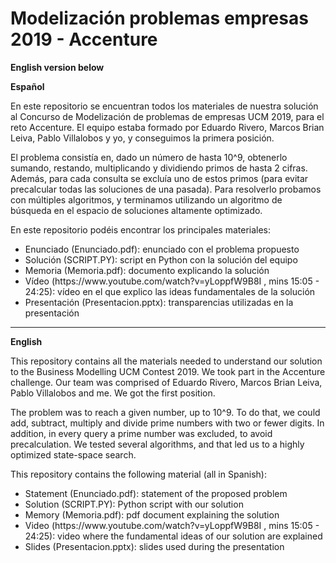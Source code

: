 # Modelización problemas empresas 2019 - Accenture

<b>English version below</b>

<b>Español</b>

En este repositorio se encuentran todos los materiales de nuestra solución al Concurso de Modelización de problemas de empresas UCM 2019, para el reto Accenture. El equipo estaba formado por Eduardo Rivero, Marcos Brian Leiva, Pablo Villalobos y yo, y conseguimos la primera posición. 

El problema consistía en, dado un número de hasta 10^9, obtenerlo sumando, restando, multiplicando y dividiendo primos de hasta 2 cifras. Además, para cada consulta se excluía uno de estos primos (para evitar precalcular todas las soluciones de una pasada). Para resolverlo probamos con múltiples algoritmos, y terminamos utilizando un algoritmo de búsqueda en el espacio de soluciones altamente optimizado. 

En este repositorio podéis encontrar los principales materiales:

<ul>
  <li> Enunciado (Enunciado.pdf): enunciado con el problema propuesto
  <li> Solución (SCRIPT.PY): script en Python con la solución del equipo
  <li> Memoria (Memoria.pdf): documento explicando la solución 
  <li> Vídeo (https://www.youtube.com/watch?v=yLoppfW9B8I , mins 15:05 - 24:25): vídeo en el que explico las ideas fundamentales de la solución
  <li> Presentación (Presentacion.pptx): transparencias utilizadas en la presentación
</ul>

<hr>

<b>English</b>

This repository contains all the materials needed to understand our solution to the Business Modelling UCM Contest 2019. We took part in the Accenture challenge. Our team was comprised of Eduardo Rivero, Marcos Brian Leiva, Pablo Villalobos and me. We got the first position. 

The problem was to reach a given number, up to 10^9. To do that, we could add, subtract, multiply and divide prime numbers with two or fewer digits. In addition, in every query a prime number was excluded, to avoid precalculation. We tested several algorithms, and that led us to a highly optimized state-space search. 

This repository contains the following material (all in Spanish):

<ul>
  <li> Statement (Enunciado.pdf): statement of the proposed problem
  <li> Solution (SCRIPT.PY): Python script with our solution
  <li> Memory (Memoria.pdf): pdf document explaining the solution 
  <li> Video (https://www.youtube.com/watch?v=yLoppfW9B8I , mins 15:05 - 24:25): video where the fundamental ideas of our solution are explained
  <li> Slides (Presentacion.pptx): slides used during the presentation
</ul>
